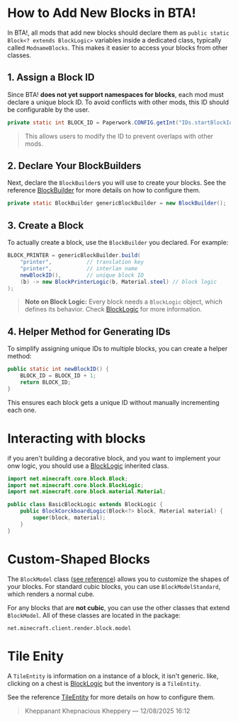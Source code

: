 # How to Add New Blocks in BTA!

In BTA!, all mods that add new blocks should declare them as `public static Block<? extends BlockLogic>` variables inside a dedicated class, typically called `ModnameBlocks`. This makes it easier to access your blocks from other classes.

## 1. Assign a Block ID

Since BTA! **does not yet support namespaces for blocks**, each mod must declare a unique block ID. To avoid conflicts with other mods, this ID should be configurable by the user.

```java
private static int BLOCK_ID = Paperwork.CONFIG.getInt("IDs.startBlockId");
```

> This allows users to modify the ID to prevent overlaps with other mods.

## 2. Declare Your BlockBuilders

Next, declare the `BlockBuilder`s you will use to create your blocks. See the reference [BlockBuilder](./block_builder.md) for more details on how to configure them.

```java
private static BlockBuilder genericBlockBuilder = new BlockBuilder();
```

## 3. Create a Block

To actually create a block, use the `BlockBuilder` you declared. For example:

```java
BLOCK_PRINTER = genericBlockBuilder.build(
    "printer",           // translation key
    "printer",           // interlan name
    newBlockID(),        // unique block ID
    (b) -> new BlockPrinterLogic(b, Material.steel) // block logic
);
```

> **Note on Block Logic:**
> Every block needs a `BlockLogic` object, which defines its behavior. Check [BlockLogic](./logic.md) for more information.

## 4. Helper Method for Generating IDs

To simplify assigning unique IDs to multiple blocks, you can create a helper method:

```java
public static int newBlockID() {
    BLOCK_ID = BLOCK_ID + 1;
    return BLOCK_ID;
}
```

This ensures each block gets a unique ID without manually incrementing each one.

# Interacting with blocks

if you aren't building a decorative block, and you want to implement your onw logic, you should use a [BlockLogic](./logic.md) inherited class.

```java
import net.minecraft.core.block.Block;
import net.minecraft.core.block.BlockLogic;
import net.minecraft.core.block.material.Material;

public class BasicBlockLogic extends BlockLogic {
	public BlockCorckboardLogic(Block<?> block, Material material) {
		super(block, material);
	}
}
```

# Custom-Shaped Blocks

The `BlockModel` class ([see reference](./model.md)) allows you to customize the shapes of your blocks. For standard cubic blocks, you can use `BlockModelStandard`, which renders a normal cube.

For any blocks that are **not cubic**, you can use the other classes that extend `BlockModel`. All of these classes are located in the package:

```
net.minecraft.client.render.block.model
```

# Tile Enity

A `TileEntity` is information on a instance of a block, it isn't generic.
like, clicking on a chest is [BlockLogic](./logic.md) but the inventory is a `TileEntity`.

See the reference [TileEntity](./tile_entities.md.md) for more details on how to configure them.

> Kheppanant Khepnacious Kheppery — 12/08/2025 16:12


